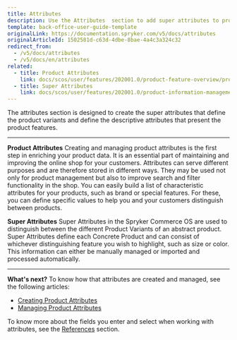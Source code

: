 ```yaml
---
title: Attributes
description: Use the Attributes  section to add super attributes to product variants to highlight its specific peculiarities.
template: back-office-user-guide-template
originalLink: https://documentation.spryker.com/v5/docs/attributes
originalArticleId: 1502581d-c63d-4dbe-8bae-4a4c3a324c32
redirect_from:
  - /v5/docs/attributes
  - /v5/docs/en/attributes
related:
  - title: Product Attributes
    link: docs/scos/user/features/202001.0/product-feature-overview/product-attributes-overview.html
  - title: Super Attributes
    link: docs/scos/user/features/202001.0/product-information-management/super-attributes.html
---
```


The attributes section is designed to create the super attributes that define the product variants and define the descriptive attributes that present the product features.
***
**Product Attributes**
Creating and managing product attributes is the first step in enriching your product data. It is an essential part of maintaining and improving the online shop for your customers. Attributes can serve different purposes and are therefore stored in different ways. They may be used not only for product management but also to improve search and filter functionality in the shop.
You can easily build a list of characteristic attributes for your products, such as brand or special features. For these, you can define specific values to help you and your customers distinguish between products.

**Super Attributes**
Super Attributes in the Spryker Commerce OS are used to distinguish between the different Product Variants of an abstract product. Super Attributes define each Concrete Product and can consist of whichever distinguishing feature you wish to highlight, such as size or color. This information can either be manually managed or imported and processed automatically.
***
**What's next?**
To know how that attributes are created and managed, see the following articles:
* [Creating Product Attributes](/docs/scos/user/back-office-user-guides/{{page.version}}/catalog/attributes/creating-product-attributes.html)
* [Managing Product Attributes](/docs/scos/user/back-office-user-guides/{{page.version}}/catalog/attributes/managing-product-attributes.html)

To know more about the fields you enter and select when working with attributes, see the [References](/docs/scos/user/back-office-user-guides/{{page.version}}/catalog/attributes/references/attributes-reference-information.html) section.
